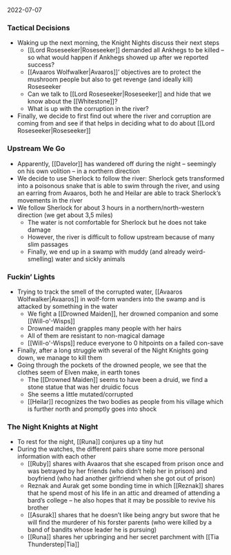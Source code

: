 2022-07-07

### Tactical Decisions
- Waking up the next morning, the Knight Nights discuss their next steps
	- [[Lord Roseseeker|Roseseeker]] demanded all Ankhegs to be killed – so what would happen if Ankhegs showed up after we reported success?
	- [[Avaaros Wolfwalker|Avaaros]]’ objectives are to protect the mushroom people but also to get revenge (and ideally kill) Roseseeker
	- Can we talk to [[Lord Roseseeker|Roseseeker]] and hide that we know about the [[Whitestone]]?
	- What is up with the corruption in the river?
- Finally, we decide to first find out where the river and corruption are coming from and see if that helps in deciding what to do about [[Lord Roseseeker|Roseseeker]]

### Upstream We Go
- Apparently, [[Davelor]] has wandered off during the night – seemingly on his own volition – in a northern direction
- We decide to use Sherlock to follow the river: Sherlock gets transformed into a poisonous snake that is able to swim through the river, and using an earring from Avaaros, both he and Heilar are able to track Sherlock’s movements in the river
- We follow Sherlock for about 3 hours in a northern/north-western direction (we get about 3,5 miles)
	- The water is not comfortable for Sherlock but he does not take damage
	- However, the river is difficult to follow upstream because of many slim passages
	- Finally, we end up in a swamp with muddy (and already weird-smelling) water and sickly animals

### Fuckin’ Lights
- Trying to track the smell of the corrupted water, [[Avaaros Wolfwalker|Avaaros]] in wolf-form wanders into the swamp and is attacked by something in the water
	- We fight a [[Drowned Maiden]], her drowned companion and some [[Will-o'-Wisps]]
	- Drowned maiden grapples many people with her hairs
	- All of them are resistant to non-magical damage
	- [[Will-o'-Wisps]] reduce everyone to 0 hitpoints on a failed con-save
- Finally, after a long struggle with several of the Night Knights going down, we manage to kill them
- Going through the pockets of the drowned people, we see that the clothes seem of Elven make, in earth tones
	- The [[Drowned Maiden]] seems to have been a druid, we find a stone statue that was her druidic focus
	- She seems a little mutated/corrupted
	- [[Heilar]] recognizes the two bodies as people from his village which is further north and promptly goes into shock

### The Night Knights at Night
- To rest for the night, [[Runa]] conjures up a tiny hut
- During the watches, the different pairs share some more personal information with each other
	- [[Ruby]] shares with Avaaros that she escaped from prison once and was betrayed by her friends (who didn’t help her in prison) and boyfriend (who had another girlfriend when she got out of prison)
	- Reznak and Aurak get some bonding time in which [[Reznak]] shares that he spend most of his life in an attic and dreamed of attending a bard’s college – he also hopes that it may be possible to revive his brother
	- [[Asurak]] shares that he doesn’t like being angry but swore that he will find the murderer of his forster parents (who were killed by a band of bandits whose leader he is pursuing)
	- [[Runa]] shares her upbringing and her secret parchment with [[Tia Thunderstep|Tia]]